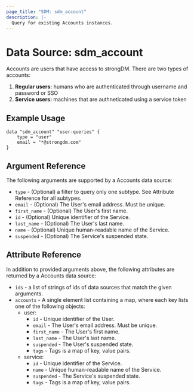```yaml
---
page_title: "SDM: sdm_account"
description: |-
  Query for existing Accounts instances.
---
```

# Data Source: sdm_account

Accounts are users that have access to strongDM.
 There are two types of accounts:
 1. **Regular users:** humans who are authenticated through username and password or SSO
 2. **Service users:** machines that are authneticated using a service token
## Example Usage

```hcl
data "sdm_account" "user-queries" {
    type = "user"
    email = "*@strongdm.com"
}
```
## Argument Reference
The following arguments are supported by a Accounts data source:
* `type` - (Optional) a filter to query only one subtype. See Attribute Reference for all subtypes.
* `email` - (Optional) The User's email address. Must be unique.
* `first_name` - (Optional) The User's first name.
* `id` - (Optional) Unique identifier of the Service.
* `last_name` - (Optional) The User's last name.
* `name` - (Optional) Unique human-readable name of the Service.
* `suspended` - (Optional) The Service's suspended state.
## Attribute Reference
In addition to provided arguments above, the following attributes are returned by a Accounts data source:
* `ids` - a list of strings of ids of data sources that match the given arguments.
* `accounts` - A single element list containing a map, where each key lists one of the following objects:
	* user:
		* `id` - Unique identifier of the User.
		* `email` - The User's email address. Must be unique.
		* `first_name` - The User's first name.
		* `last_name` - The User's last name.
		* `suspended` - The User's suspended state.
		* `tags` - Tags is a map of key, value pairs.
	* service:
		* `id` - Unique identifier of the Service.
		* `name` - Unique human-readable name of the Service.
		* `suspended` - The Service's suspended state.
		* `tags` - Tags is a map of key, value pairs.
